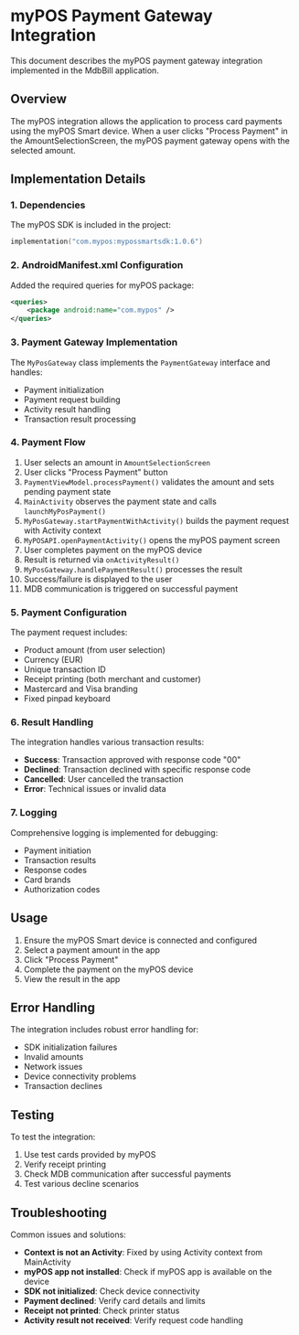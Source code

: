 # myPOS Payment Gateway Integration

This document describes the myPOS payment gateway integration implemented in the MdbBill application.

## Overview

The myPOS integration allows the application to process card payments using the myPOS Smart device. When a user clicks "Process Payment" in the AmountSelectionScreen, the myPOS payment gateway opens with the selected amount.

## Implementation Details

### 1. Dependencies

The myPOS SDK is included in the project:
```kotlin
implementation("com.mypos:mypossmartsdk:1.0.6")
```

### 2. AndroidManifest.xml Configuration

Added the required queries for myPOS package:
```xml
<queries>
    <package android:name="com.mypos" />
</queries>
```

### 3. Payment Gateway Implementation

The `MyPosGateway` class implements the `PaymentGateway` interface and handles:
- Payment initialization
- Payment request building
- Activity result handling
- Transaction result processing

### 4. Payment Flow

1. User selects an amount in `AmountSelectionScreen`
2. User clicks "Process Payment" button
3. `PaymentViewModel.processPayment()` validates the amount and sets pending payment state
4. `MainActivity` observes the payment state and calls `launchMyPosPayment()`
5. `MyPosGateway.startPaymentWithActivity()` builds the payment request with Activity context
6. `MyPOSAPI.openPaymentActivity()` opens the myPOS payment screen
7. User completes payment on the myPOS device
8. Result is returned via `onActivityResult()`
9. `MyPosGateway.handlePaymentResult()` processes the result
10. Success/failure is displayed to the user
11. MDB communication is triggered on successful payment

### 5. Payment Configuration

The payment request includes:
- Product amount (from user selection)
- Currency (EUR)
- Unique transaction ID
- Receipt printing (both merchant and customer)
- Mastercard and Visa branding
- Fixed pinpad keyboard

### 6. Result Handling

The integration handles various transaction results:
- **Success**: Transaction approved with response code "00"
- **Declined**: Transaction declined with specific response code
- **Cancelled**: User cancelled the transaction
- **Error**: Technical issues or invalid data

### 7. Logging

Comprehensive logging is implemented for debugging:
- Payment initiation
- Transaction results
- Response codes
- Card brands
- Authorization codes

## Usage

1. Ensure the myPOS Smart device is connected and configured
2. Select a payment amount in the app
3. Click "Process Payment"
4. Complete the payment on the myPOS device
5. View the result in the app

## Error Handling

The integration includes robust error handling for:
- SDK initialization failures
- Invalid amounts
- Network issues
- Device connectivity problems
- Transaction declines

## Testing

To test the integration:
1. Use test cards provided by myPOS
2. Verify receipt printing
3. Check MDB communication after successful payments
4. Test various decline scenarios

## Troubleshooting

Common issues and solutions:
- **Context is not an Activity**: Fixed by using Activity context from MainActivity
- **myPOS app not installed**: Check if myPOS app is available on the device
- **SDK not initialized**: Check device connectivity
- **Payment declined**: Verify card details and limits
- **Receipt not printed**: Check printer status
- **Activity result not received**: Verify request code handling 